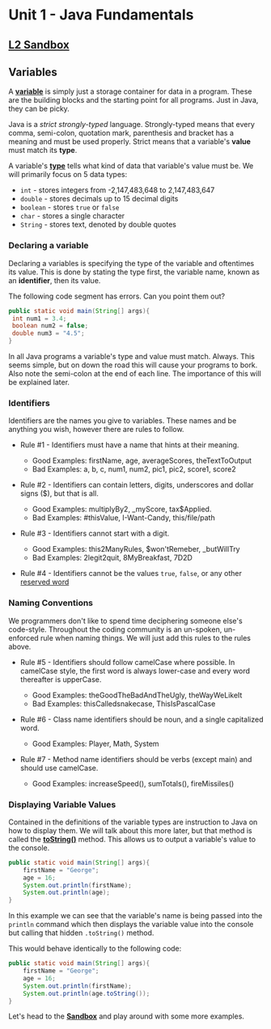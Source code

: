 # Unit 1 - Java Fundamentals

## [L2 Sandbox][sandbox]

## Variables

A [**variable**](https://www.w3schools.com/java/java_variables.asp) is simply just a storage container for data in a program. These are the building blocks and the starting point for all programs. Just in Java, they can be picky. 

Java is a *strict strongly-typed* language. Strongly-typed means that every comma, semi-colon, quotation mark, parenthesis and bracket has a meaning and must be used properly. Strict means that a variable's **value** must match its **type**.

 A variable's [**type**](https://www.w3schools.com/java/java_variables.asp) tells what kind of data that variable's value must be. We will primarily focus on 5 data types:
 
 * `int` - stores integers from -2,147,483,648  to  2,147,483,647
 * `double` - stores decimals up to 15 decimal digits
 * `boolean` - stores `true` or `false`
 * `char` - stores a single character
 * `String` - stores text, denoted by double quotes
 
 ### **Declaring a variable** 
 Declaring a variables is specifying the type of the variable and oftentimes its value. This is done by stating the type first, the variable name, known as an **identifier**, then its value.
 
 The following code segment has errors. Can you point them out?
 ```java
public static void main(String[] args){
  int num1 = 3.4;
  boolean num2 = false;
  double num3 = "4.5";  
}
```
In all Java programs a variable's type and value must match. Always. This seems simple, but on down the road this will cause your programs to bork. Also note the semi-colon at the end of each line. The importance of this will be explained later.

### Identifiers

Identifiers are the names you give to variables. These names and be anything you wish, however there are rules to follow. 

* Rule #1 - Identifiers must have a name that hints at their meaning. 
    * Good Examples: firstName, age, averageScores, theTextToOutput
    * Bad Examples: a, b, c, num1, num2, pic1, pic2, score1, score2

* Rule #2 - Identifiers can contain letters, digits, underscores and dollar signs ($), but that is all.
    * Good Examples: multiplyBy2, _myScore, tax$Applied.
    * Bad Examples: #thisValue, I-Want-Candy, this/file/path
    
* Rule #3 - Identifiers cannot start with a digit. 
    * Good Examples: this2ManyRules, $won'tRemeber, _butWillTry
    * Bad Examples: 2legit2quit, 8MyBreakfast, 7D2D
    
* Rule #4 - Identifiers cannot be the values `true`, `false`, or any other [reserved word](https://docs.oracle.com/javase/tutorial/java/nutsandbolts/_keywords.html)

### Naming Conventions

We programmers don't like to spend time deciphering someone else's code-style. Throughout the coding community is an un-spoken, un-enforced rule when naming things. We will just add this rules to the rules above.

* Rule #5 - Identifiers should follow camelCase where possible. In camelCase style, the first word is always lower-case and every word thereafter is upperCase. 
    * Good Examples: theGoodTheBadAndTheUgly, theWayWeLikeIt
    * Bad Examples: thisCalledsnakecase, ThisIsPascalCase
    
* Rule #6 - Class name identifiers should be noun, and a single capitalized word. 
    * Good Examples: Player, Math, System
    
* Rule #7 - Method name identifiers should be verbs (except main) and should use camelCase.
    * Good Examples: increaseSpeed(), sumTotals(), fireMissiles()

### Displaying Variable Values

Contained in the definitions of the variable types are instruction to Java on how to display them. We will talk about this more later, but that method is called the [**toString()**](https://www.tutorialspoint.com/java/number_tostring.htm) method. This allows us to output a variable's value to the console.

```java
public static void main(String[] args){
    firstName = "George";
    age = 16;
    System.out.println(firstName);
    System.out.println(age);
}
```
In this example we can see that the variable's name is being passed into the `println` command which then displays the variable value into the console but calling that hidden `.toString()` method. 

This would behave identically to the following code:

```java
public static void main(String[] args){
    firstName = "George";
    age = 16;
    System.out.println(firstName);
    System.out.println(age.toString());
}
```

Let's head to the [**Sandbox**][sandbox] and play around with some more examples.

[sandbox]: ../L2.java